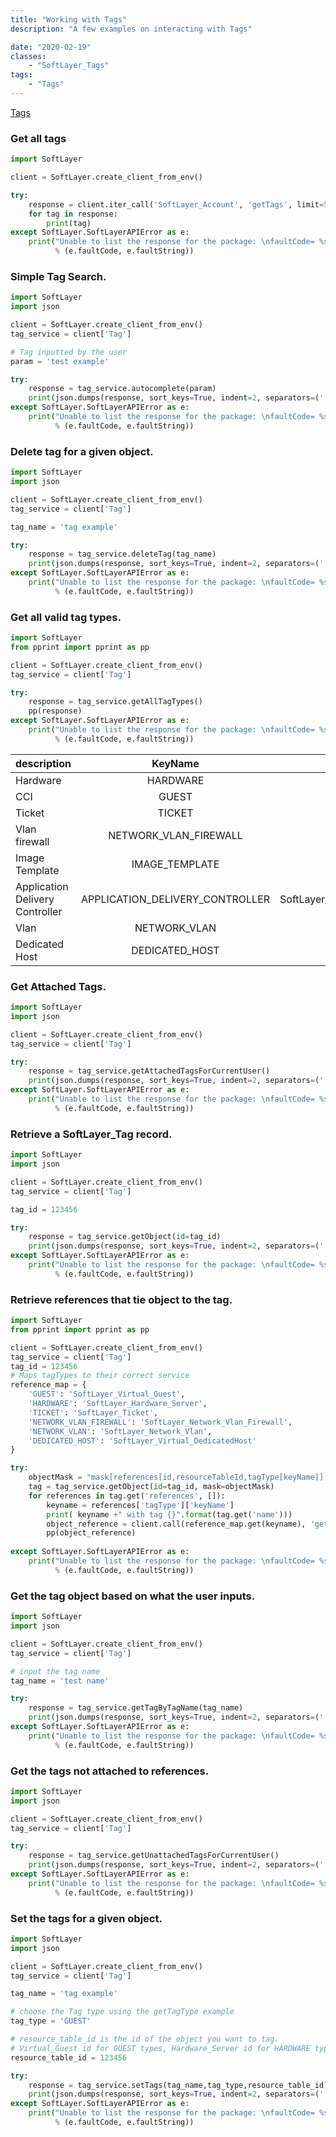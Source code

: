 ```yaml
---
title: "Working with Tags"
description: "A few examples on interacting with Tags"

date: "2020-02-19"
classes: 
    - "SoftLayer_Tags"    
tags:
    - "Tags"
---
```


[Tags](https://https://sldn.softlayer.com/reference/services/SoftLayer_Tags/)

### Get all tags

```python
import SoftLayer

client = SoftLayer.create_client_from_env()

try:
    response = client.iter_call('SoftLayer_Account', 'getTags', limit=50)
    for tag in response:
        print(tag)
except SoftLayer.SoftLayerAPIError as e:
    print("Unable to list the response for the package: \nfaultCode= %s, \n \nfaultString= %s"
          % (e.faultCode, e.faultString))
```

### Simple Tag Search.

```python
import SoftLayer
import json

client = SoftLayer.create_client_from_env()
tag_service = client['Tag']

# Tag inputted by the user
param = 'test example'

try:
    response = tag_service.autocomplete(param)
    print(json.dumps(response, sort_keys=True, indent=2, separators=(',', ': ')))
except SoftLayer.SoftLayerAPIError as e:
    print("Unable to list the response for the package: \nfaultCode= %s, \n \nfaultString= %s"
          % (e.faultCode, e.faultString))
```

### Delete tag for a given object.

```python
import SoftLayer
import json

client = SoftLayer.create_client_from_env()
tag_service = client['Tag']

tag_name = 'tag example'

try:
    response = tag_service.deleteTag(tag_name)
    print(json.dumps(response, sort_keys=True, indent=2, separators=(',', ': ')))
except SoftLayer.SoftLayerAPIError as e:
    print("Unable to list the response for the package: \nfaultCode= %s, \n \nfaultString= %s"
          % (e.faultCode, e.faultString))
```

### Get all valid tag types.

```python
import SoftLayer
from pprint import pprint as pp

client = SoftLayer.create_client_from_env()
tag_service = client['Tag']

try:
    response = tag_service.getAllTagTypes()
    pp(response)
except SoftLayer.SoftLayerAPIError as e:
    print("Unable to list the response for the package: \nfaultCode= %s, \n \nfaultString= %s"
          % (e.faultCode, e.faultString))
```
| description                     | KeyName                         | Service                                           |
| -------------                   |:-------------:                  | -----:                                            |
| Hardware                        | HARDWARE                        | SoftLayer_Hardware_Server                         |
| CCI                             | GUEST                           | SoftLayer_Virtual_Guest                           |
| Ticket                          | TICKET                          | SoftLayer_Ticket                                  |
| Vlan firewall                   | NETWORK_VLAN_FIREWALL           | SoftLayer_Network_Vlan_Firewall                   |
| Image Template                  | IMAGE_TEMPLATE                  | SoftLayer_Block_Device_Template_Gruop             |
| Application Delivery Controller | APPLICATION_DELIVERY_CONTROLLER | SoftLayer_Network_Application_Delivery_Controller |
| Vlan                            | NETWORK_VLAN                    | SoftLayer_Network_Vlan                            |
| Dedicated Host                  | DEDICATED_HOST                  | SoftLayer_Virtual_DedicatedHost                   |


### Get Attached Tags.

```python
import SoftLayer
import json

client = SoftLayer.create_client_from_env()
tag_service = client['Tag']

try:
    response = tag_service.getAttachedTagsForCurrentUser()
    print(json.dumps(response, sort_keys=True, indent=2, separators=(',', ': ')))
except SoftLayer.SoftLayerAPIError as e:
    print("Unable to list the response for the package: \nfaultCode= %s, \n \nfaultString= %s"
          % (e.faultCode, e.faultString))
```

### Retrieve a SoftLayer_Tag record.

```python
import SoftLayer
import json

client = SoftLayer.create_client_from_env()
tag_service = client['Tag']

tag_id = 123456

try:
    response = tag_service.getObject(id=tag_id)
    print(json.dumps(response, sort_keys=True, indent=2, separators=(',', ': ')))
except SoftLayer.SoftLayerAPIError as e:
    print("Unable to list the response for the package: \nfaultCode= %s, \n \nfaultString= %s"
          % (e.faultCode, e.faultString))
```

### Retrieve references that tie object to the tag.

```python
import SoftLayer
from pprint import pprint as pp

client = SoftLayer.create_client_from_env()
tag_service = client['Tag']
tag_id = 123456
# Maps tagTypes to their correct service
reference_map = {
    'GUEST': 'SoftLayer_Virtual_Guest',
    'HARDWARE': 'SoftLayer_Hardware_Server',
    'TICKET': 'SoftLayer_Ticket',
    'NETWORK_VLAN_FIREWALL': 'SoftLayer_Network_Vlan_Firewall',
    'NETWORK_VLAN': 'SoftLayer_Network_Vlan',
    'DEDICATED_HOST': 'SoftLayer_Virtual_DedicatedHost'
}

try:
    objectMask = "mask[references[id,resourceTableId,tagType[keyName]]]"
    tag = tag_service.getObject(id=tag_id, mask=objectMask)
    for references in tag.get('references', []):
        keyname = references['tagType']['keyName']
        print( keyname +" with tag {}".format(tag.get('name')))
        object_reference = client.call(reference_map.get(keyname), 'getObject', id=references['resourceTableId'])
        pp(object_reference)
    
except SoftLayer.SoftLayerAPIError as e:
    print("Unable to list the response for the package: \nfaultCode= %s, \n \nfaultString= %s"
          % (e.faultCode, e.faultString))
```

### Get the tag object based on what the user inputs.

```python
import SoftLayer
import json

client = SoftLayer.create_client_from_env()
tag_service = client['Tag']

# input the tag name 
tag_name = 'test name'

try:
    response = tag_service.getTagByTagName(tag_name)
    print(json.dumps(response, sort_keys=True, indent=2, separators=(',', ': ')))
except SoftLayer.SoftLayerAPIError as e:
    print("Unable to list the response for the package: \nfaultCode= %s, \n \nfaultString= %s"
          % (e.faultCode, e.faultString))
```

### Get the tags not attached to references.

```python
import SoftLayer
import json

client = SoftLayer.create_client_from_env()
tag_service = client['Tag']

try:
    response = tag_service.getUnattachedTagsForCurrentUser()
    print(json.dumps(response, sort_keys=True, indent=2, separators=(',', ': ')))
except SoftLayer.SoftLayerAPIError as e:
    print("Unable to list the response for the package: \nfaultCode= %s, \n \nfaultString= %s"
          % (e.faultCode, e.faultString))
```

### Set the tags for a given object.

```python
import SoftLayer
import json

client = SoftLayer.create_client_from_env()
tag_service = client['Tag']

tag_name = 'tag example'

# choose the Tag type using the getTagType example 
tag_type = 'GUEST'

# resource_table_id is the id of the object you want to tag.
# Virtual_Guest id for GUEST types, Hardware_Server id for HARDWARE types, etc 
resource_table_id = 123456

try:
    response = tag_service.setTags(tag_name,tag_type,resource_table_id)
    print(json.dumps(response, sort_keys=True, indent=2, separators=(',', ': ')))
except SoftLayer.SoftLayerAPIError as e:
    print("Unable to list the response for the package: \nfaultCode= %s, \n \nfaultString= %s"
          % (e.faultCode, e.faultString))
```